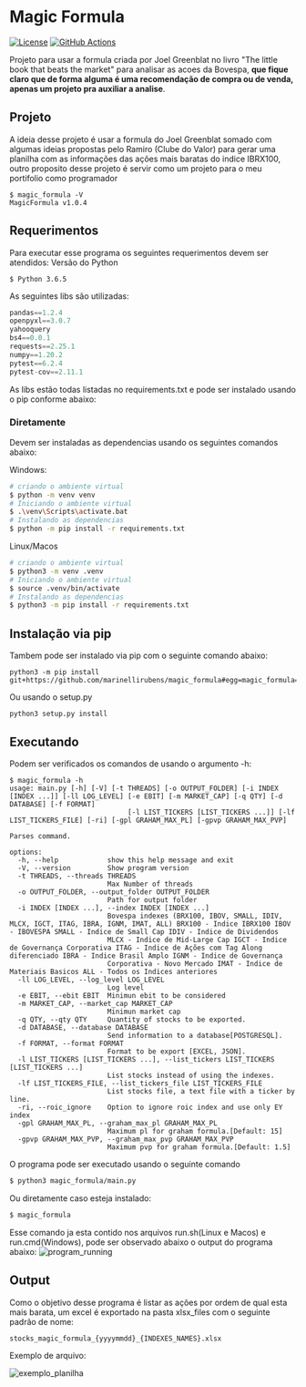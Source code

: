 # Magic Formula
[![License](https://img.shields.io/badge/License-Apache%202.0-blue.svg)](https://opensource.org/licenses/Apache-2.0)
[![GitHub Actions](https://img.shields.io/endpoint.svg?url=https%3A%2F%2Factions-badge.atrox.dev%2Fatrox%2Fsync-dotenv%2Fbadge)](https://actions-badge.atrox.dev/marinellirubens/magic_formula/goto)


Projeto para usar a formula criada por Joel Greenblat no livro "The little book that beats the market" para analisar as acoes da Bovespa, **que fique claro que de forma alguma é uma recomendação de compra ou de venda, apenas um projeto pra auxiliar a analise**.

## Projeto
A ideia desse projeto é usar a formula do Joel Greenblat somado com algumas ideias propostas pelo Ramiro (Clube do Valor) para gerar uma planilha com as informações das ações mais baratas do indice IBRX100, outro proposito desse projeto é servir como um projeto para o meu portifolio como programador

```shell
$ magic_formula -V
MagicFormula v1.0.4
```

## Requerimentos
Para executar esse programa os seguintes requerimentos devem ser atendidos:
Versão do Python
```shell
$ Python 3.6.5
```
As seguintes libs são utilizadas:
```python
pandas==1.2.4
openpyxl==3.0.7
yahooquery
bs4==0.0.1
requests==2.25.1
numpy==1.20.2
pytest==6.2.4
pytest-cov==2.11.1
```
As libs estão todas listadas no requirements.txt e pode ser instalado usando o pip conforme abaixo:

### Diretamente
Devem ser instaladas as dependencias usando os seguintes comandos abaixo: 

Windows:
```bash
# criando o ambiente virtual
$ python -m venv venv
# Iniciando o ambiente virtual
$ .\venv\Scripts\activate.bat
# Instalando as dependencias
$ python -m pip install -r requirements.txt
```

Linux/Macos
```bash
# criando o ambiente virtual
$ python3 -m venv .venv
# Iniciando o ambiente virtual
$ source .venv/bin/activate
# Instalando as dependencias
$ python3 -m pip install -r requirements.txt
```

<!-- ### Usando o docker
Usando o arquivo docker-compose.yml pode ser criada a imagem com o comando abaixo:
```bash
docker-compose build
``` -->

## Instalação via pip
Tambem pode ser instalado via pip com o seguinte comando abaixo:
```shell
python3 -m pip install git+https://github.com/marinellirubens/magic_formula#egg=magic_formula==1.0.4
```

Ou usando o setup.py
```shell
python3 setup.py install
```


## Executando
Podem ser verificados os comandos de usando o argumento -h:
```shell
$ magic_formula -h
usage: main.py [-h] [-V] [-t THREADS] [-o OUTPUT_FOLDER] [-i INDEX [INDEX ...]] [-ll LOG_LEVEL] [-e EBIT] [-m MARKET_CAP] [-q QTY] [-d DATABASE] [-f FORMAT]
                             [-l LIST_TICKERS [LIST_TICKERS ...]] [-lf LIST_TICKERS_FILE] [-ri] [-gpl GRAHAM_MAX_PL] [-gpvp GRAHAM_MAX_PVP]

Parses command.

options:
  -h, --help            show this help message and exit
  -V, --version         Show program version
  -t THREADS, --threads THREADS
                        Max Number of threads
  -o OUTPUT_FOLDER, --output_folder OUTPUT_FOLDER
                        Path for output folder
  -i INDEX [INDEX ...], --index INDEX [INDEX ...]
                        Bovespa indexes (BRX100, IBOV, SMALL, IDIV, MLCX, IGCT, ITAG, IBRA, IGNM, IMAT, ALL) BRX100 - Indice IBRX100 IBOV - IBOVESPA SMALL - Indice de Small Cap IDIV - Indice de Dividendos    
                        MLCX - Indice de Mid-Large Cap IGCT - Indice de Governança Corporativa ITAG - Indice de Ações com Tag Along diferenciado IBRA - Indice Brasil Amplo IGNM - Indice de Governança
                        Corporativa - Novo Mercado IMAT - Indice de Materiais Basicos ALL - Todos os Indices anteriores
  -ll LOG_LEVEL, --log_level LOG_LEVEL
                        Log level
  -e EBIT, --ebit EBIT  Minimun ebit to be considered
  -m MARKET_CAP, --market_cap MARKET_CAP
                        Minimun market cap
  -q QTY, --qty QTY     Quantity of stocks to be exported.
  -d DATABASE, --database DATABASE
                        Send information to a database[POSTGRESQL].
  -f FORMAT, --format FORMAT
                        Format to be export [EXCEL, JSON].
  -l LIST_TICKERS [LIST_TICKERS ...], --list_tickers LIST_TICKERS [LIST_TICKERS ...]
                        List stocks instead of using the indexes.
  -lf LIST_TICKERS_FILE, --list_tickers_file LIST_TICKERS_FILE
                        List stocks file, a text file with a ticker by line.
  -ri, --roic_ignore    Option to ignore roic index and use only EY index
  -gpl GRAHAM_MAX_PL, --graham_max_pl GRAHAM_MAX_PL
                        Maximum pl for graham formula.[Default: 15]
  -gpvp GRAHAM_MAX_PVP, --graham_max_pvp GRAHAM_MAX_PVP
                        Maximum pvp for graham formula.[Default: 1.5]
```

O programa pode ser executado usando o seguinte comando
```bash
$ python3 magic_formula/main.py
```
Ou diretamente caso esteja instalado:
```bash
$ magic_formula 
```

<!-- Ou pode ser executado com o Docker usando o comando abaixo:
```bash
$ docker-compose up -d
``` -->

Esse comando ja esta contido nos arquivos run.sh(Linux e Macos) e run.cmd(Windows), pode ser observado abaixo o output do programa abaixo:
![program_running](img/program_running.png "program_running")


## Output
Como o objetivo desse programa é listar as ações por ordem de qual esta mais barata, um excel é exportado na pasta xlsx_files com o seguinte padrão de nome:
```
stocks_magic_formula_{yyyymmdd}_{INDEXES_NAMES}.xlsx
```
Exemplo de arquivo:

![exemplo_planilha](img/exemplo_planilha.png "exemplo_planilha")

